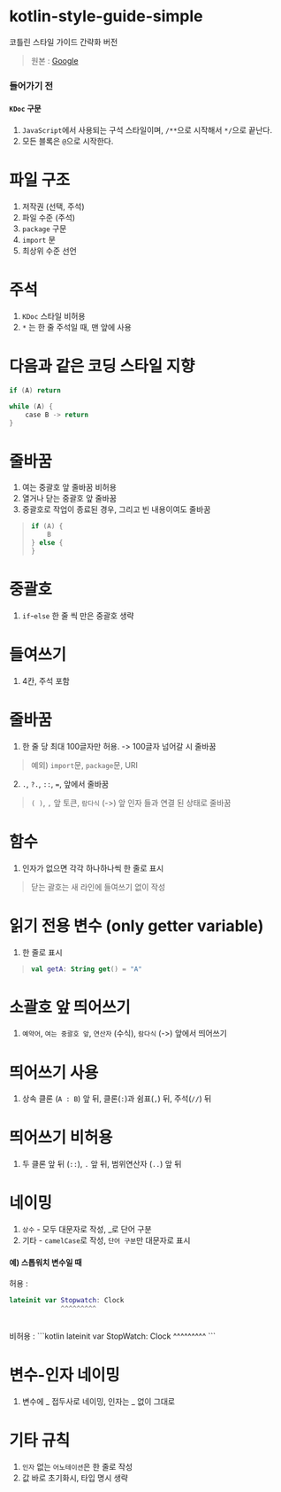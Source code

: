 # kotlin-style-guide-simple
코틀린 스타일 가이드 간략화 버전
> 원본 : [Google](https://developer.android.com/kotlin/style-guide?hl=ko)

### 들어가기 전
#### `KDoc` 구문
1. `JavaScript`에서 사용되는 구석 스타일이며, `/**`으로 시작해서 `*/`으로 끝난다.
2. 모든 블록은 `@`으로 시작한다.

# 파일 구조
1. 저작권 (선택, 주석)
2. 파일 수준 (주석)
3. `package` 구문
4. `import` 문
5. 최상위 수준 선언

# 주석
1. `KDoc` 스타일 비허용
2. `*` 는 한 줄 주석일 때, 맨 앞에 사용

# 다음과 같은 코딩 스타일 지향
```kotlin
if (A) return

while (A) {
    case B -> return
}
```

# 줄바꿈
1. 여는 중괄호 앞 줄바꿈 비허용
2. 열거나 닫는 중괄호 앞 줄바꿈
3. 중괄호로 작업이 종료된 경우, 그리고 빈 내용이여도 줄바꿈
> ```kotlin
> if (A) {
>     B
> } else {
> }
> ```

# 중괄호
1. `if`-`else` 한 줄 씩 만은 중괄호 생략

# 들여쓰기
1. 4칸, 주석 포함

# 줄바꿈
1. 한 줄 당 최대 100글자만 허용. -> 100글자 넘어갈 시 줄바꿈
> 예외) `import`문, `package`문, URI
2. `.`, `?.`, `::`, `=`, 앞에서 줄바꿈
> `( )`, `,` 앞 토큰, `람다식` (->) 앞 인자 들과 연결 된 상태로 줄바꿈

# 함수
1. 인자가 없으면 각각 하나하나씩 한 줄로 표시
> 닫는 괄호는 새 라인에 들여쓰기 없이 작성

# 읽기 전용 변수 (only getter variable)
1. 한 줄로 표시
> ```kotlin
> val getA: String get() = "A"
> ```

# 소괄호 앞 띄어쓰기
1. `예약어`, `여는 중괄호 앞`, `연산자` (수식), `람다식` (->) 앞에서 띄어쓰기

# 띄어쓰기 사용
1. 상속 클론 (`A : B`) 앞 뒤, 클론(`:`)과 쉼표(`,`) 뒤, 주석(`//`) 뒤 

# 띄어쓰기 비허용
1. 두 클론 앞 뒤 (`::`), `.` 앞 뒤, 범위연산자 (`..`) 앞 뒤

# 네이밍
1. `상수` - 모두 대문자로 작성, \_로 단어 구분
2. 기타 - `camelCase`로 작성, `단어 구분`만 대문자로 표시
#### 예) 스톱워치 변수일 때
허용 : 
```kotlin
lateinit var Stopwatch: Clock
             ^^^^^^^^^
``` 
<br />
비허용 : 
```kotlin
lateinit var StopWatch: Clock
             ^^^^^^^^^
```

# 변수-인자 네이밍
1. 변수에 _ 접두사로 네이밍, 인자는 _ 없이 그대로 

# 기타 규칙
1. `인자` 없는 `어노테이션`은 한 줄로 작성
2. 값 바로 초기화시, 타입 명시 생략
